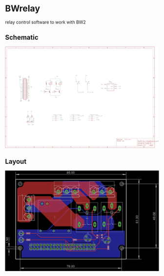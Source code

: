 # BWrelay
relay control software to work with BW2  

## Schematic

![schematic](snapshots/relay_board.png)  
  
## Layout  

![layout](snapshots/layout.png)
